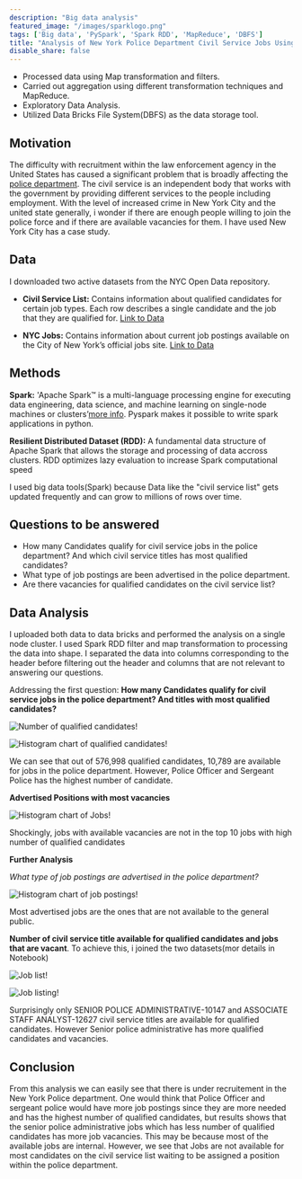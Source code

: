 ```yaml
---
description: "Big data analysis"
featured_image: "/images/sparklogo.png"
tags: ['Big data', 'PySpark', 'Spark RDD', 'MapReduce', 'DBFS']
title: "Analysis of New York Police Department Civil Service Jobs Using Spark"
disable_share: false
---
```

- Processed data using Map transformation and filters.
- Carried out aggregation using different transformation techniques and MapReduce.
- Exploratory Data Analysis.
- Utilized Data Bricks File System(DBFS) as the data storage tool.



## Motivation

The difficulty with recruitment within the law enforcement agency in the United States has caused a significant problem that is broadly affecting the [police department](https://www.foxnews.com/us/us-police-departments-cops-job-recruitment-anti-cop-climate). The civil service is an independent body that works with the government by providing different services to the people including employment. With the level of increased crime in New York City and the united state generally, i wonder if there are enough people willing to join the police force and if there are available vacancies for them. I have used New York City has a case study. 

## Data

I downloaded two active datasets from the NYC Open Data repository.

- **Civil Service List:** Contains information about qualified candidates for certain job types. Each row describes a single candidate and the job that they are qualified for. 
[Link to Data](https://data.cityofnewyork.us/City-Government/Civil-Service-List-Active-/vx8i-nprf)

- **NYC Jobs:** Contains information about current job postings available on the City of New York’s official jobs site.
[Link to Data](https://data.cityofnewyork.us/City-Government/NYC-Jobs/pda4-rgn4/data)

## Methods

**Spark:** 'Apache Spark™ is a multi-language processing engine for executing data engineering, data science, and machine learning on single-node machines or clusters’[more info](https://spark.apache.org/). Pyspark makes it possible to write spark applications in python.

**Resilient Distributed Dataset (RDD):** A fundamental data structure of Apache Spark that allows the storage and processing of data accross clusters. RDD optimizes lazy evaluation to increase Spark computational speed

I used big data tools(Spark) because Data like the "civil service list" gets updated frequently and can grow to millions of rows over time.

## Questions to be answered

- How many Candidates qualify for civil service jobs in the police department? And which civil service titles has most qualified candidates?
- What type of job postings are been advertised in the police department.
- Are there vacancies for qualified candidates on the civil service list?

## Data Analysis

I uploaded both data to data bricks and performed the analysis on a single node cluster.
I used Spark RDD filter and map transformation to processing the data into shape. I separated the data into columns corresponding to the header before filtering out the header and columns that are not relevant to answering our questions.

Addressing the first question: **How many Candidates qualify for civil service jobs in the police department? And titles with most qualified candidates?**


![Number of qualified candidates!](/images/count2.png "fig1")


![Histogram chart of qualified candidates!](/images/fig33.png "fig2")

We can see that out of 576,998 qualified candidates, 10,789 are available for jobs in the police department. However, Police Officer and Sergeant Police has the highest number of candidate.

**Advertised Positions with most vacancies**

![Histogram chart of Jobs!](/images/fig4.png "fig4")

Shockingly, jobs with available vacancies are not in the top 10 jobs with high number of qualified candidates

**Further Analysis**
 
 *What type of job postings are advertised in the police department?*

![Histogram chart of job postings!](/images/fig2.png "fig3")

Most advertised jobs are the ones that are not available to the general public.

**Number of civil service title available for qualified candidates and jobs that are vacant**.
To achieve this, i joined the two datasets(mor details in Notebook)

![Job list!](/images/jobcount.png "fig4")

![Job listing!](/images/jobs.png "fig4")

Surprisingly only SENIOR POLICE
ADMINISTRATIVE-10147 and ASSOCIATE STAFF ANALYST-12627 civil service titles are available for qualified candidates. However Senior police administrative has more qualified candidates and vacancies.

## Conclusion

From this analysis we can easily see that there is under recruitement in the New York Police department. One would think that Police Officer and sergeant police would have more job postings since they are more needed and has the highest number of qualified candidates, but results shows that the senior police administrative jobs which has less number of qualified candidates has more job vacancies. This may be because most of the available jobs are internal. However, we see that Jobs are not available for most candidates on the civil service list waiting to be assigned a position within the police department. 
